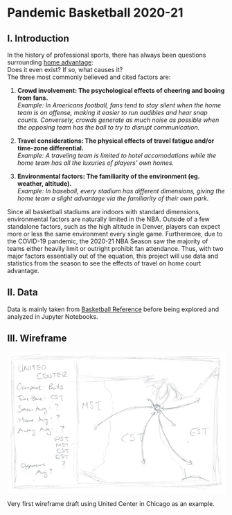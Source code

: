 # Pandemic Basketball 2020-21

## I. Introduction

In the history of professional sports, there has always been questions surrounding [home advantage](https://en.wikipedia.org/wiki/Home_advantage):<br>
Does it even exist? If so, what causes it?<br>
The three most commonly believed and cited factors are:<br>

1. <b>Crowd involvement: The psychological effects of cheering and booing from fans.</b><br>
<i>Example: In Americans football, fans tend to stay silent when the home team is on offense, making it easier to run audibles and hear snap counts.
Conversely, crowds generate as much noise as possible when the opposing team has the ball to try to disrupt communication.</i>

2. <b>Travel considerations: The physical effects of travel fatigue and/or time-zone differential.</b><br>
<i>Example: A traveling team is limited to hotel accomodations while the home team has all the luxuries of players' own homes.</i>

3. <b>Environmental factors: The familiarity of the environment (eg. weather, altitude).</b><br>
<i>Example: In baseball, every stadium has different dimensions, giving the home team a slight advantage via the familiarity of their own park.</i>

Since all basketball stadiums are indoors with standard dimensions, environmental factors are naturally limited in the NBA. Outside of a few standalone factors, such as the high altitude in Denver, players can expect more or less the same environment every single game. Furthermore, due to the COVID-19 pandemic, the 2020-21 NBA Season saw the majority of teams either heavily limit or outright prohibit fan attendance. Thus, with two major factors essentially out of the equation, this project will use data and statistics from the season to see the effects of travel on home court advantage.

## II. Data

Data is mainly taken from [Basketball Reference](https://www.basketball-reference.com/leagues/NBA_2021.html) before being explored and analyzed in Jupyter Notebooks.

## III. Wireframe

![Initial Wireframe](images/wireframe1.png)

Very first wireframe draft using United Center in Chicago as an example.